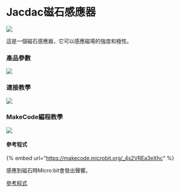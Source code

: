 # Jacdac磁石感應器

![](https://kittenbothk.readthedocs.io/en/latest/\_images/magnet11.png)

這是一個磁石感應器，它可以感應磁場的強度和極性。

### 產品參數

![](https://kittenbothk.readthedocs.io/en/latest/\_images/magnet21.png)

### 連接教學

![](https://kittenbothk.readthedocs.io/en/latest/\_images/magnet31.png)

### MakeCode編程教學

![](https://kittenbothk.readthedocs.io/en/latest/\_images/mcbanner16.png)

#### 參考程式

{% embed url="https://makecode.microbit.org/_4s2VREa3eXhc" %}

感應到磁石時Micro:bit會發出聲響。

[參考程式](https://makecode.microbit.org/\_4s2VREa3eXhc)
